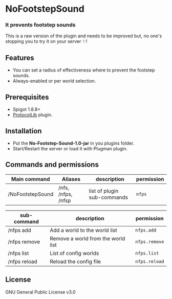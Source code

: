 # NoFootstepSound
### It prevents footstep sounds

This is a raw version of the plugin and needs to be improved but,
no one's stopping you to try it on your server ✨!

## Features

- You can set a radius of effectiveness where to prevent the footstep sounds.
- Always-enabled or per world selection.

## Prerequisites

- Spigot 1.8.8+
- [ProtocolLib](https://www.spigotmc.org/resources/protocollib.1997/) plugin.

## Installation

- Put the **No-Footstep-Sound-1.0-jar** in you plugins folder.
- Start/Restart the server or load it with Plugman plugin.

## Commands and permissions

| Main command | Aliases | description | permission |
| ------ | ------ | ------ | ------ |
| /NoFootstepSound <arg> | /nfs, /nfps, /nfsp | list of plugin sub-commands | ``nfps`` |

| sub-command | description | permission |
| ------ | ------ | ------ |
| /nfps add <world-name> | Add a world to the world list | ``nfps.add`` |
| /nfps remove <world-name> | Remove a world from the world list | ``nfps.remove`` |
| /nfps list | List of config worlds | ``nfps.list`` |
| /nfps reload | Reload the config file | ``nfps.reload`` |

## License
GNU General Public License v3.0
